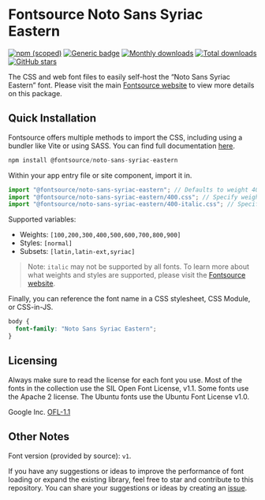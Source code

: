 # Fontsource Noto Sans Syriac Eastern

[![npm (scoped)](https://img.shields.io/npm/v/@fontsource/noto-sans-syriac-eastern?color=brightgreen)](https://www.npmjs.com/package/@fontsource/noto-sans-syriac-eastern) [![Generic badge](https://img.shields.io/badge/fontsource-passing-brightgreen)](https://github.com/fontsource/fontsource) [![Monthly downloads](https://badgen.net/npm/dm/@fontsource/noto-sans-syriac-eastern)](https://github.com/fontsource/fontsource) [![Total downloads](https://badgen.net/npm/dt/@fontsource/noto-sans-syriac-eastern)](https://github.com/fontsource/fontsource) [![GitHub stars](https://img.shields.io/github/stars/fontsource/fontsource.svg?style=social&label=Star)](https://github.com/fontsource/fontsource/stargazers)

The CSS and web font files to easily self-host the “Noto Sans Syriac Eastern” font. Please visit the main [Fontsource website](https://fontsource.org/fonts/noto-sans-syriac-eastern) to view more details on this package.

## Quick Installation

Fontsource offers multiple methods to import the CSS, including using a bundler like Vite or using SASS. You can find full documentation [here](https://fontsource.org/docs/getting-started/introduction).

```javascript
npm install @fontsource/noto-sans-syriac-eastern
```

Within your app entry file or site component, import it in.

```javascript
import "@fontsource/noto-sans-syriac-eastern"; // Defaults to weight 400
import "@fontsource/noto-sans-syriac-eastern/400.css"; // Specify weight
import "@fontsource/noto-sans-syriac-eastern/400-italic.css"; // Specify weight and style
```

Supported variables:
- Weights: `[100,200,300,400,500,600,700,800,900]`
- Styles: `[normal]`
- Subsets: `[latin,latin-ext,syriac]`

> Note: `italic` may not be supported by all fonts. To learn more about what weights and styles are supported, please visit the [Fontsource website](https://fontsource.org/fonts/noto-sans-syriac-eastern).

Finally, you can reference the font name in a CSS stylesheet, CSS Module, or CSS-in-JS.

```css
body {
  font-family: "Noto Sans Syriac Eastern";
}
```

## Licensing
Always make sure to read the license for each font you use. Most of the fonts in the collection use the SIL Open Font License, v1.1. Some fonts use the Apache 2 license. The Ubuntu fonts use the Ubuntu Font License v1.0.

Google Inc.
[OFL-1.1](http://scripts.sil.org/OFL)

## Other Notes
Font version (provided by source): `v1`.

If you have any suggestions or ideas to improve the performance of font loading or expand the existing library, feel free to star and contribute to this repository. You can share your suggestions or ideas by creating an [issue](https://github.com/fontsource/fontsource/issues).